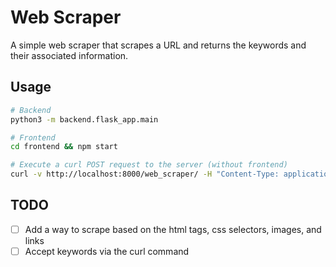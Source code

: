 # Web Scraper

A simple web scraper that scrapes a URL and returns the keywords and their associated information.

## Usage

```bash
# Backend
python3 -m backend.flask_app.main

# Frontend
cd frontend && npm start

# Execute a curl POST request to the server (without frontend)
curl -v http://localhost:8000/web_scraper/ -H "Content-Type: application/x-www-form-urlencoded" -d "url=https://en.wikipedia.org/wiki/Artificial_intelligence"
```



## TODO

- [ ] Add a way to scrape based on the html tags, css selectors, images, and links
- [ ] Accept keywords via the curl command